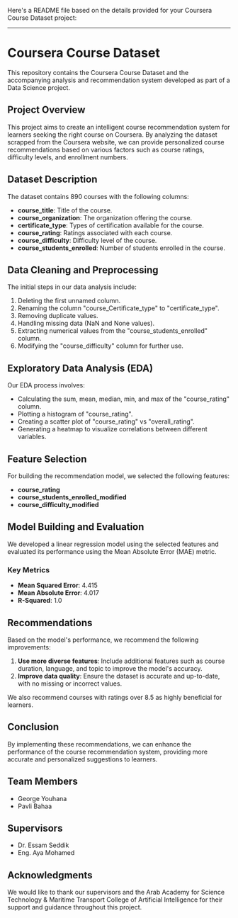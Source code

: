 Here's a README file based on the details provided for your Coursera Course Dataset project:

---

# Coursera Course Dataset

This repository contains the Coursera Course Dataset and the accompanying analysis and recommendation system developed as part of a Data Science project.

## Project Overview

This project aims to create an intelligent course recommendation system for learners seeking the right course on Coursera. By analyzing the dataset scrapped from the Coursera website, we can provide personalized course recommendations based on various factors such as course ratings, difficulty levels, and enrollment numbers.

## Dataset Description

The dataset contains 890 courses with the following columns:

- **course_title**: Title of the course.
- **course_organization**: The organization offering the course.
- **certificate_type**: Types of certification available for the course.
- **course_rating**: Ratings associated with each course.
- **course_difficulty**: Difficulty level of the course.
- **course_students_enrolled**: Number of students enrolled in the course.

## Data Cleaning and Preprocessing

The initial steps in our data analysis include:

1. Deleting the first unnamed column.
2. Renaming the column "course_Certificate_type" to "certificate_type".
3. Removing duplicate values.
4. Handling missing data (NaN and None values).
5. Extracting numerical values from the "course_students_enrolled" column.
6. Modifying the "course_difficulty" column for further use.

## Exploratory Data Analysis (EDA)

Our EDA process involves:

- Calculating the sum, mean, median, min, and max of the "course_rating" column.
- Plotting a histogram of "course_rating".
- Creating a scatter plot of "course_rating" vs "overall_rating".
- Generating a heatmap to visualize correlations between different variables.

## Feature Selection

For building the recommendation model, we selected the following features:

- **course_rating**
- **course_students_enrolled_modified**
- **course_difficulty_modified**

## Model Building and Evaluation

We developed a linear regression model using the selected features and evaluated its performance using the Mean Absolute Error (MAE) metric.

### Key Metrics

- **Mean Squared Error**: 4.415
- **Mean Absolute Error**: 4.017
- **R-Squared**: 1.0

## Recommendations

Based on the model's performance, we recommend the following improvements:

1. **Use more diverse features**: Include additional features such as course duration, language, and topic to improve the model's accuracy.
2. **Improve data quality**: Ensure the dataset is accurate and up-to-date, with no missing or incorrect values.

We also recommend courses with ratings over 8.5 as highly beneficial for learners.

## Conclusion

By implementing these recommendations, we can enhance the performance of the course recommendation system, providing more accurate and personalized suggestions to learners.

## Team Members

- George Youhana
- Pavli Bahaa

## Supervisors

- Dr. Essam Seddik
- Eng. Aya Mohamed

## Acknowledgments

We would like to thank our supervisors and the Arab Academy for Science Technology & Maritime Transport College of Artificial Intelligence for their support and guidance throughout this project.
